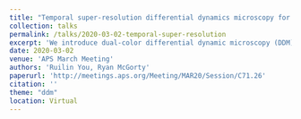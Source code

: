 ```yaml
---
title: "Temporal super-resolution differential dynamics microscopy for detecting fast dynamics"
collection: talks
permalink: /talks/2020-03-02-temporal-super-resolution
excerpt: 'We introduce dual-color differential dynamic microscopy (DDM) for detecting fast dynamics. DDM has been used extensively to measure the diffusive or ballistic motion of small particles, macromolecules and bacteria. Rather than localizing and tracking individual particles, DDM works by measuring the intensity fluctuations in images across a range of detectable spatial frequencies and provides data similar to that provided by dynamic light scattering. However, DDM is limited by the camera frame rate. Fast dynamics can be measured with high-speed cameras but those are typically expensive. We have developed a dual-color imaging setup which allows us to detect dynamics faster than the camera’s frame rate. We trigger blue and red light at well-defined times within a single image exposure. By analyzing each color channel separately and in combination we detect dynamics that are several times faster than the camera frame rate.'
date: 2020-03-02
venue: 'APS March Meeting'
authors: 'Ruilin You, Ryan McGorty'
paperurl: 'http://meetings.aps.org/Meeting/MAR20/Session/C71.26'
citation: ''
theme: "ddm"
location: Virtual
---
```


